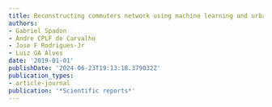 ```yaml
---
title: Reconstructing commuters network using machine learning and urban indicators
authors:
- Gabriel Spadon
- Andre CPLF de Carvalho
- Jose F Rodrigues-Jr
- Luiz GA Alves
date: '2019-01-01'
publishDate: '2024-06-23T19:13:18.379032Z'
publication_types:
- article-journal
publication: '*Scientific reports*'
---
```

